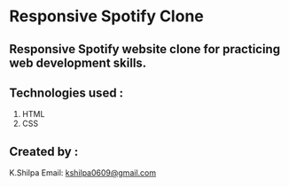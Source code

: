# Responsive Spotify Clone

## Responsive Spotify website clone for practicing web development skills.

## Technologies used :
   1. HTML
   2. CSS

## Created by :
   K.Shilpa
   Email: kshilpa0609@gmail.com
